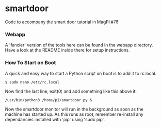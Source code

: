 # smartdoor

Code to accompany the smart door tutorial in MagPi #76

### Webapp

A 'fancier' version of the tools here can be found in the webapp directory. Have a look at the README inside there for setup instructions.

### How To Start on Boot

A quick and easy way to start a Python script on boot is to add it to rc.local.

```
$ sudo nano /etc/rc.local
```

Now find the last line, exit(0) and add something like this above it:

```
/usr/bin/python3 /home/pi/smartdoor.py &
```

Now the smartdoor monitor will run in the background as soon as the machine has started up. As this runs as root, remember re-install any dependancies installed with 'pip' using 'sudo pip'.
